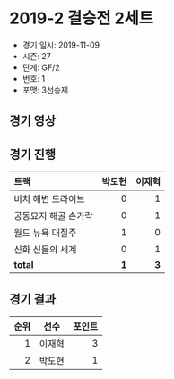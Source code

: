 # 2019-2 결승전 2세트

- 경기 일시: 2019-11-09
- 시즌: 27
- 단계: GF/2
- 번호: 1
- 포맷: 3선승제





## 경기 영상
## 경기 진행

| 트랙 | 박도현 | 이재혁 |
|:---|---:|---:|
| 비치 해변 드라이브 | 0 | 1 |
| 공동묘지 해골 손가락 | 0 | 1 |
| 월드 뉴욕 대질주 | 1 | 0 |
| 신화 신들의 세계 | 0 | 1 |
| __total__ | __1__ | __3__ |




## 경기 결과

| 순위 | 선수 | 포인트 |
|---:|:---:|---:|
| 1 | 이재혁 | 3 |
| 2 | 박도현 | 1 |

